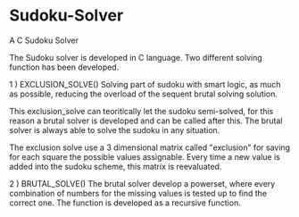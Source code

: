 # Sudoku-Solver
A C Sudoku Solver

The Sudoku solver is developed in C language.
Two different solving function has been developed.

1 ) EXCLUSION_SOLVE()
Solving part of sudoku with smart logic, as much as possible,
reducing the overload of the sequent brutal solving solution.

This exclusion_solve can teoritically let the sudoku semi-solved, for this reason a brutal solver is developed and can be called after this.
The brutal solver is always able to solve the sudoku in any situation.

The exclusion solve use a 3 dimensional matrix called "exclusion" for saving for each square the possible values assignable.
Every time a new value is added into the sudoku scheme, this matrix is reevaluated.

2 ) BRUTAL_SOLVE()
The brutal solver develop a powerset, where every combination of numbers for the missing values is tested up to find the correct one.
The function is developed as a recursive function.

